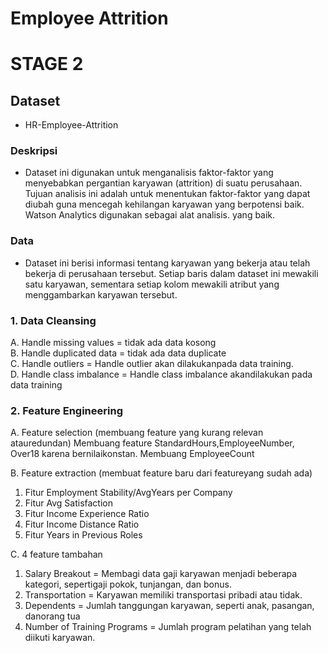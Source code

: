 # Employee Attrition
# STAGE 2
## Dataset

- HR-Employee-Attrition

### Deskripsi

- Dataset ini digunakan untuk menganalisis faktor-faktor yang menyebabkan pergantian karyawan (attrition) di suatu perusahaan. Tujuan analisis ini adalah untuk menentukan faktor-faktor yang dapat diubah guna mencegah kehilangan karyawan yang berpotensi baik. Watson Analytics digunakan sebagai alat analisis. yang baik.

### Data

- Dataset ini berisi informasi tentang karyawan yang bekerja atau telah bekerja di perusahaan tersebut. Setiap baris dalam dataset ini mewakili satu karyawan, sementara setiap kolom mewakili atribut yang menggambarkan karyawan tersebut.



### 1. Data Cleansing
A. Handle missing values = tidak ada data kosong   
B. Handle duplicated data = tidak ada data duplicate    
C. Handle outliers = Handle outlier akan dilakukanpada data training.    
D. Handle class imbalance = Handle class imbalance akandilakukan pada data training   


### 2. Feature Engineering
A. Feature selection
(membuang feature yang kurang relevan atauredundan)
Membuang feature StandardHours,EmployeeNumber, Over18 karena bernilaikonstan. Membuang EmployeeCount 

B. Feature extraction
(membuat feature baru dari featureyang sudah ada)
  1. Fitur Employment Stability/AvgYears per Company
  2. Fitur Avg Satisfaction
  3. Fitur Income Experience Ratio
  4. Fitur Income Distance Ratio
  5. Fitur Years in Previous Roles

C. 4 feature tambahan
  1. Salary Breakout = Membagi data gaji karyawan menjadi beberapa kategori, sepertigaji pokok, tunjangan, dan bonus.
  2. Transportation = Karyawan memiliki transportasi pribadi atau tidak.
  3. Dependents = Jumlah tanggungan karyawan, seperti anak, pasangan, danorang tua
  4. Number of Training Programs = Jumlah program pelatihan yang telah diikuti karyawan.
 



